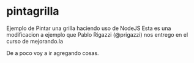 pintagrilla
===========

Ejemplo de Pintar una grilla haciendo uso de NodeJS
Esta es una modificacion a ejemplo que Pablo Rigazzi (@prigazzi) nos entrego en el curso de mejorando.la

De a poco voy a ir agregando cosas.
